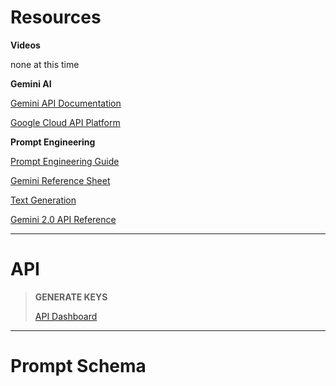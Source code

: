 # Resources

**Videos**

none at this time

**Gemini AI**

[Gemini API Documentation](https://ai.google.dev/gemini-api/docs)

[Google Cloud API Platform](https://console.cloud.google.com/apis/dashboard)

**Prompt Engineering**

[Prompt Engineering Guide](https://www.promptingguide.ai/)

[Gemini Reference Sheet](https://www.promptingguide.ai/models/gemini)

[Text Generation](https://ai.google.dev/gemini-api/docs/text-generation?lang=python)

[Gemini 2.0 API Reference](https://ai.google.dev/gemini-api/docs/models/gemini-v2)

-----

# API

> **GENERATE KEYS**
> 
> [API Dashboard](https://console.cloud.google.com/apis/dashboard)


-----

# Prompt Schema
